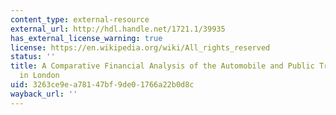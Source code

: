 ```yaml
---
content_type: external-resource
external_url: http://hdl.handle.net/1721.1/39935
has_external_license_warning: true
license: https://en.wikipedia.org/wiki/All_rights_reserved
status: ''
title: A Comparative Financial Analysis of the Automobile and Public Transportation
  in London
uid: 3263ce9e-a781-47bf-9de0-1766a22b0d8c
wayback_url: ''
---
```

